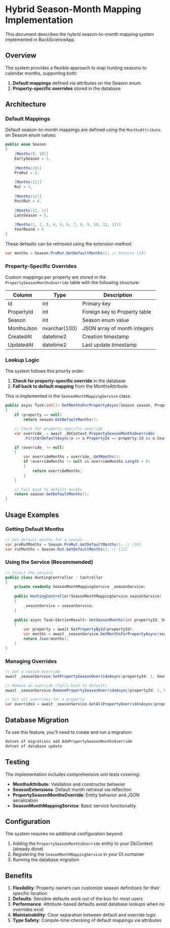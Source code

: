 # Hybrid Season-Month Mapping Implementation

This document describes the hybrid season-to-month mapping system implemented in BuckScienceApp.

## Overview

The system provides a flexible approach to map hunting seasons to calendar months, supporting both:
1. **Default mappings** defined via attributes on the Season enum
2. **Property-specific overrides** stored in the database

## Architecture

### Default Mappings

Default season-to-month mappings are defined using the `MonthsAttribute` on Season enum values:

```csharp
public enum Season
{
    [Months(9, 10)]
    EarlySeason = 1,
    
    [Months(10)]
    PreRut = 2,
    
    [Months(11)]
    Rut = 3,
    
    [Months(12)]
    PostRut = 4,
    
    [Months(12, 1)]
    LateSeason = 5,
    
    [Months(1, 2, 3, 4, 5, 6, 7, 8, 9, 10, 11, 12)]
    YearRound = 6
}
```

These defaults can be retrieved using the extension method:
```csharp
var months = Season.PreRut.GetDefaultMonths(); // Returns [10]
```

### Property-Specific Overrides

Custom mappings per property are stored in the `PropertySeasonMonthsOverride` table with the following structure:

| Column | Type | Description |
|--------|------|-------------|
| Id | int | Primary key |
| PropertyId | int | Foreign key to Property table |
| Season | int | Season enum value |
| MonthsJson | nvarchar(100) | JSON array of month integers |
| CreatedAt | datetime2 | Creation timestamp |
| UpdatedAt | datetime2 | Last update timestamp |

### Lookup Logic

The system follows this priority order:

1. **Check for property-specific override** in the database
2. **Fall back to default mapping** from the MonthsAttribute

This is implemented in the `SeasonMonthMappingService` class:

```csharp
public async Task<int[]> GetMonthsForPropertyAsync(Season season, Property property, CancellationToken cancellationToken = default)
{
    if (property == null)
        return season.GetDefaultMonths();

    // Check for property-specific override
    var override_ = await _dbContext.PropertySeasonMonthsOverrides
        .FirstOrDefaultAsync(o => o.PropertyId == property.Id && o.Season == season, cancellationToken);

    if (override_ != null)
    {
        var overrideMonths = override_.GetMonths();
        if (overrideMonths != null && overrideMonths.Length > 0)
        {
            return overrideMonths;
        }
    }

    // Fall back to default months
    return season.GetDefaultMonths();
}
```

## Usage Examples

### Getting Default Months
```csharp
// Get default months for a season
var preRutMonths = Season.PreRut.GetDefaultMonths(); // [10]
var rutMonths = Season.Rut.GetDefaultMonths(); // [11]
```

### Using the Service (Recommended)
```csharp
// Inject the service
public class HuntingController : Controller
{
    private readonly SeasonMonthMappingService _seasonService;
    
    public HuntingController(SeasonMonthMappingService seasonService)
    {
        _seasonService = seasonService;
    }
    
    public async Task<IActionResult> GetSeasonMonths(int propertyId, Season season)
    {
        var property = await GetPropertyById(propertyId);
        var months = await _seasonService.GetMonthsForPropertyAsync(season, property);
        return Json(months);
    }
}
```

### Managing Overrides
```csharp
// Set a custom override
await _seasonService.SetPropertySeasonOverrideAsync(propertyId: 1, Season.PreRut, new[] { 9, 10 });

// Remove an override (falls back to default)
await _seasonService.RemovePropertySeasonOverrideAsync(propertyId: 1, Season.PreRut);

// Get all overrides for a property
var overrides = await _seasonService.GetAllPropertyOverridesAsync(propertyId: 1);
```

## Database Migration

To use this feature, you'll need to create and run a migration:

```bash
dotnet ef migrations add AddPropertySeasonMonthsOverride
dotnet ef database update
```

## Testing

The implementation includes comprehensive unit tests covering:

- **MonthsAttribute**: Validation and constructor behavior
- **SeasonExtensions**: Default month retrieval via reflection
- **PropertySeasonMonthsOverride**: Entity behavior and JSON serialization
- **SeasonMonthMappingService**: Basic service functionality

## Configuration

The system requires no additional configuration beyond:

1. Adding the `PropertySeasonMonthsOverride` entity to your DbContext (already done)
2. Registering the `SeasonMonthMappingService` in your DI container
3. Running the database migration

## Benefits

1. **Flexibility**: Property owners can customize season definitions for their specific location
2. **Defaults**: Sensible defaults work out of the box for most users
3. **Performance**: Attribute-based defaults avoid database lookups when no overrides exist
4. **Maintainability**: Clear separation between default and override logic
5. **Type Safety**: Compile-time checking of default mappings via attributes